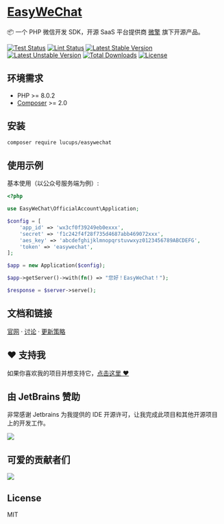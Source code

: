 # [EasyWeChat](https://easywechat.com)

📦 一个 PHP 微信开发 SDK，开源 SaaS 平台提供商 [微擎](https://www.w7.cc/) 旗下开源产品。

[![Test Status](https://github.com/w7corp/easywechat/workflows/Test/badge.svg)](https://github.com/w7corp/easywechat/actions)
[![Lint Status](https://github.com/w7corp/easywechat/workflows/Lint/badge.svg)](https://github.com/w7corp/easywechat/actions)
[![Latest Stable Version](https://poser.pugx.org/w7corp/easywechat/v/stable.svg)](https://packagist.org/packages/w7corp/easywechat)
[![Latest Unstable Version](https://poser.pugx.org/w7corp/easywechat/v/unstable.svg)](https://packagist.org/packages/w7corp/easywechat)
[![Total Downloads](https://poser.pugx.org/w7corp/easywechat/downloads)](https://packagist.org/packages/w7corp/easywechat)
[![License](https://poser.pugx.org/w7corp/easywechat/license)](https://packagist.org/packages/w7corp/easywechat)

## 环境需求

- PHP >= 8.0.2
- [Composer](https://getcomposer.org/) >= 2.0

## 安装

```bash
composer require lucups/easywechat
```

## 使用示例

基本使用（以公众号服务端为例）:

```php
<?php

use EasyWeChat\OfficialAccount\Application;

$config = [
    'app_id' => 'wx3cf0f39249eb0exxx',
    'secret' => 'f1c242f4f28f735d4687abb469072xxx',
    'aes_key' => 'abcdefghijklmnopqrstuvwxyz0123456789ABCDEFG',
    'token' => 'easywechat',
];

$app = new Application($config);

$app->getServer()->with(fn() => "您好！EasyWeChat！");

$response = $server->serve();
```

## 文档和链接

[官网](https://easywechat.com) · [讨论](https://github.com/w7corp/easywechat/discussions) · [更新策略](https://github.com/w7corp/easywechat/security/policy)

## :heart: 支持我

如果你喜欢我的项目并想支持它，[点击这里 :heart:](https://github.com/sponsors/overtrue)

## 由 JetBrains 赞助

非常感谢 Jetbrains 为我提供的 IDE 开源许可，让我完成此项目和其他开源项目上的开发工作。

[![](https://resources.jetbrains.com/storage/products/company/brand/logos/jb_beam.svg)](https://www.jetbrains.com/?from=https://github.com/overtrue)

## 可爱的贡献者们

<a href="https://github.com/w7corp/easywechat/graphs/contributors"><img src="https://opencollective.com/wechat/contributors.svg?width=890" /></a>

## License

MIT

